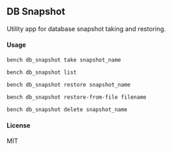 ## DB Snapshot

Utility app for database snapshot taking and restoring.

#### Usage

`bench db_snapshot take snapshot_name`

`bench db_snapshot list`

`bench db_snapshot restore snapshot_name`

`bench db_snapshot restore-from-file filename`

`bench db_snapshot delete snapshot_name`

#### License

MIT
